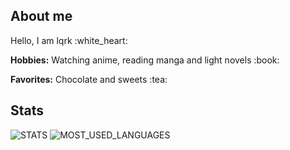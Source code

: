 ## About me
<p>Hello, I am lqrk :white_heart:</p>
<p><b>Hobbies:</b> Watching anime, reading manga and light novels :book:</p>
<p><b>Favorites:</b> Chocolate and sweets :tea:</p>

## Stats
![STATS](https://github-readme-stats.vercel.app/api?username=lqrk&show_icons=true&count_private=true&text_color=dfb7e8&icon_color=ff7ab2&theme=tokyonight)
![MOST_USED_LANGUAGES](https://github-readme-stats.vercel.app/api/top-langs/?username=lqrk&layout=compact&text_color=dfb7e8&icon_color=ff7ab2&theme=tokyonight)
